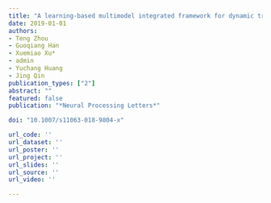 ```yaml
---
title: "A learning-based multimodel integrated framework for dynamic traffic flow forecasting"
date: 2019-01-01
authors: 
- Teng Zhou
- Guoqiang Han
- Xuemiao Xu*
- admin
- Yuchang Huang
- Jing Qin
publication_types: ["2"]
abstract: ""
featured: false
publication: "*Neural Processing Letters*"

doi: "10.1007/s11063-018-9804-x"

url_code: ''
url_dataset: ''
url_poster: ''
url_project: ''
url_slides: ''
url_source: ''
url_video: ''

---
```


